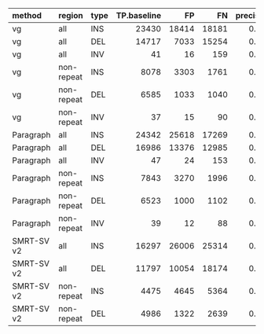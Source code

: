 |method     |region     |type | TP.baseline|    FP|    FN| precision| recall|    F1|
|:----------|:----------|:----|-----------:|-----:|-----:|---------:|------:|-----:|
|vg         |all        |INS  |       23430| 18414| 18181|     0.564|  0.563| 0.564|
|vg         |all        |DEL  |       14717|  7033| 15254|     0.677|  0.491| 0.569|
|vg         |all        |INV  |          41|    16|   159|     0.719|  0.205| 0.319|
|vg         |non-repeat |INS  |        8078|  3303|  1761|     0.709|  0.821| 0.761|
|vg         |non-repeat |DEL  |        6585|  1033|  1040|     0.862|  0.864| 0.863|
|vg         |non-repeat |INV  |          37|    15|    90|     0.712|  0.291| 0.413|
|Paragraph  |all        |INS  |       24342| 25618| 17269|     0.493|  0.585| 0.535|
|Paragraph  |all        |DEL  |       16986| 13376| 12985|     0.571|  0.567| 0.569|
|Paragraph  |all        |INV  |          47|    24|   153|     0.662|  0.235| 0.347|
|Paragraph  |non-repeat |INS  |        7843|  3270|  1996|     0.706|  0.797| 0.749|
|Paragraph  |non-repeat |DEL  |        6523|  1000|  1102|     0.866|  0.856| 0.860|
|Paragraph  |non-repeat |INV  |          39|    12|    88|     0.765|  0.307| 0.438|
|SMRT-SV v2 |all        |INS  |       16297| 26006| 25314|     0.397|  0.392| 0.394|
|SMRT-SV v2 |all        |DEL  |       11797| 10054| 18174|     0.544|  0.394| 0.457|
|SMRT-SV v2 |non-repeat |INS  |        4475|  4645|  5364|     0.493|  0.455| 0.473|
|SMRT-SV v2 |non-repeat |DEL  |        4986|  1322|  2639|     0.788|  0.654| 0.715|
